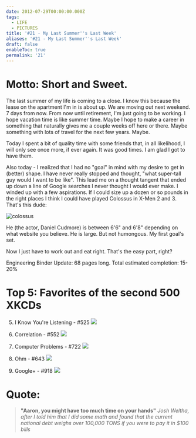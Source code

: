```yaml
---
date: 2012-07-29T00:00:00.000Z
tags:
  - LIFE
  - PICTURES
title: '#21 - My Last Summer''s Last Week'
aliases: '#21 - My Last Summer''s Last Week'
draft: false
enableToc: true
permalink: '21'
---
```


# Motto: Short and Sweet.

The last summer of my life is coming to a close. I know this because the lease on the apartment I'm in is about up. We are moving out next weekend. 7 days from now. From now until retirement, I'm just going to be working. I hope vacation time is like summer time. Maybe I hope to make a career in something that naturally gives me a couple weeks off here or there. Maybe something with lots of travel for the next few years. Maybe.

Today I spent a bit of quality time with some friends that, in all likelihood, I will only see once more, if ever again. It was good times. I am glad I got to have them.

Also today - I realized that I had no "goal" in mind with my desire to get in (better) shape. I have never really stopped and thought, "what super-tall guy would I want to be like". This lead me on a thought tangent that ended up down a line of Google searches I never thought I would ever make. I winded up with a few aspirations. If I could size up a dozen or so pounds in the right places I think I could have played Colossus in X-Men 2 and 3. That's this dude:

![colossus](assets/21-1.jpg)

He (the actor, Daniel Cudmore) is between 6'6" and 6'8" depending on what website you believe. He is large. But not humongous. My first goal's set. 

Now I just have to work out and eat right. That's the easy part, right?

Engineering Binder Update: 68 pages long. Total estimated completion: 15-20%

# Top 5: Favorites of the second 500 XKCDs
5. I Know You're Listening - #525
![](assets/21-2.jpg)

4. Correlation - #552
![](assets/21-3.jpg)

3. Computer Problems - #722
![](assets/21-4.jpg)

2. Ohm - #643
![](assets/21-5.jpg)

1. Google+ - #918
![](assets/21-6.jpg)

# Quote:
> **"Aaron, you might have too much time on your hands"**
<cite>Josh Weltha, after I told him that I did some math and found that the current national debt weighs over 100,000 TONS if you were to pay it in $100 bills</cite>
